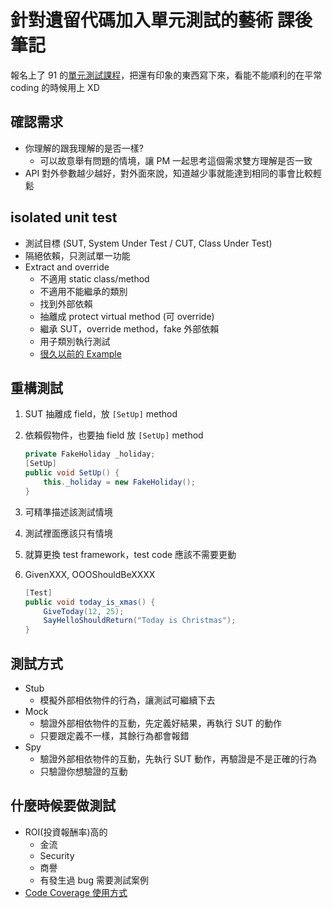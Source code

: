 # 針對遺留代碼加入單元測試的藝術 課後筆記


報名上了 91 的[單元測試課程](https://tdd.best/courses/unit-testing-gracefully-with-legacy-code-202203/)，把還有印象的東西寫下來，看能不能順利的在平常 coding 的時候用上 XD

<!--more-->

## 確認需求

- 你理解的跟我理解的是否一樣?
  - 可以故意舉有問題的情境，讓 PM 一起思考這個需求雙方理解是否一致
- API 對外參數越少越好，對外面來說，知道越少事就能達到相同的事會比較輕鬆

## isolated unit test
- 測試目標 (SUT, System Under Test / CUT, Class Under Test)
- 隔絕依賴，只測試單一功能
- Extract and override
  - 不適用 static class/method
  - 不適用不能繼承的類別
  - 找到外部依賴
  - 抽離成 protect virtual method (可 override)
  - 繼承 SUT，override method，fake 外部依賴
  - 用子類別執行測試
  - [很久以前的 Example](https://dotblogs.com.tw/hatelove/2015/11/26/unit-test-by-extract-and-override)

## 重構測試
1. SUT 抽離成 field，放 `[SetUp]` method
2. 依賴假物件，也要抽 field 放 `[SetUp]` method

    ```csharp
    private FakeHoliday _holiday;
    [SetUp]
    public void SetUp() {
        this._holiday = new FakeHoliday();
    }
    ```

3. 可精準描述該測試情境
4. 測試裡面應該只有情境
5. 就算更換 test framework，test code 應該不需要更動
6. GivenXXX, OOOShouldBeXXXX

    ```csharp
    [Test]
    public void today_is_xmas() {
        GiveToday(12, 25);
        SayHelloShouldReturn("Today is Christmas");
    }
    ```

## 測試方式
- Stub
  - 模擬外部相依物件的行為，讓測試可繼續下去
- Mock
  - 驗證外部相依物件的互動，先定義好結果，再執行 SUT 的動作
  - 只要跟定義不一樣，其餘行為都會報錯
- Spy
  - 驗證外部相依物件的互動，先執行 SUT 動作，再驗證是不是正確的行為
  - 只驗證你想驗證的互動

## 什麼時候要做測試
- ROI(投資報酬率)高的
  - 金流
  - Security
  - 商譽
  - 有發生過 bug 需要測試案例
- [Code Coverage 使用方式](https://tdd.best/blog/code-coverage-and-tdd/)

